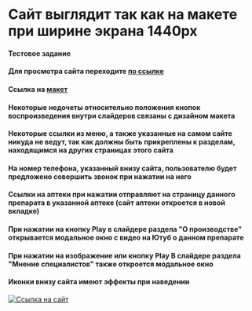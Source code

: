 # Сайт выглядит так как на макете при ширине экрана 1440px
#### Тестовое задание
#### Для просмотра сайта переходите [по ссылке](https://lina1528.github.io/Venarus/)
#### Ссылка на [макет](https://www.figma.com/file/xYVwo2TnBfx1qmPd40k7tV/%D0%A2%D0%B5%D1%81%D1%82%D0%BE%D0%B2%D0%BE%D0%B5-%D0%B7%D0%B0%D0%B4%D0%B0%D0%BD%D0%B8%D0%B5-%D0%92%D0%B5%D0%BD%D0%B0%D1%80%D1%83%D1%81?node-id=0%3A1)
#### Некоторые недочеты относительно положения кнопок воспроизведения внутри слайдеров связаны с дизайном макета
#### Некоторые ссылки из меню, а также указанные на самом сайте никуда не ведут, так как должны быть прикреплены к разделам, находящимся на других страницах этого сайта
#### На номер телефона, указанный внизу сайта, пользователю будет предложено совершить звонок при нажатии на него
#### Ссылки на аптеки при нажатии отправляют на страницу данного препарата в указанной аптеке (сайт аптеки откроется в новой вкладке)
#### При нажатии на кнопку Play в слайдере раздела "О производстве" открывается модальное окно с видео на Ютуб о данном препарате
#### При нажатии на изображение или кнопку Play В слайдере раздела "Мнение специалистов" также откроется модальное окно
#### Иконки внизу сайта имеют эффекты при наведении
[![Ссылка на сайт](https://venarus.ru/local/templates/venarus/assets/img/logo_venarus.png?v=1640072348)](https://lina1528.github.io/Venarus/)
